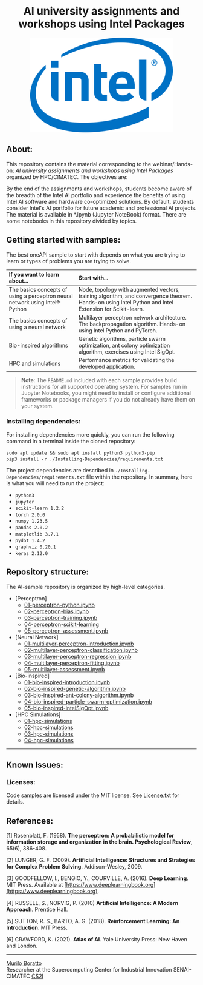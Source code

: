 <h1 align="center"> AI university assignments and workshops using Intel Packages </h1>

<div align="center">
<a href="link_for_webite">
<img height = "250em" src = "1-Perceptron/images/logo-intel.jpg">
</a>
</div>

## About:

This repository contains the material corresponding to the webinar/Hands-on: _AI university assignments and workshops using Intel Packages_ organized by HPC/CIMATEC. The objectives are:

By the end of the assignments and workshops, students become aware of the breadth of the Intel AI portfolio and experience the benefits of using Intel AI software and hardware co-optimized solutions. By default, students consider Intel's AI portfolio for future academic and professional AI projects. The material is available in \*.ipynb (Jupyter NoteBook) format. There are some notebooks in this repository divided by topics.

## Getting started with samples:

The best oneAPI sample to start with depends on what you are trying to learn or types of problems you are trying to solve.

| If you want to learn about... | Start with...
|:---                           |:---
| The basics concepts of using a perceptron neural network using Intel® Python  | Node, topology with augmented vectors, training algorithm, and convergence theorem. Hands-on using Intel Python and Intel Extension for Scikit-learn.
| The basics concepts of using a neural network | Multilayer perceptron network architecture. The backpropagation algorithm. Hands-on using Intel Python and PyTorch.
| Bio-inspired algorithms    | Genetic algorithms, particle swarm optimization, ant colony optimization algorithm, exercises using Intel SigOpt.
| HPC and  simulations | Performance metrics for validating the developed application.

>**Note**: The `README.md` included with each sample provides build instructions for all supported operating system. For samples run in Jupyter Notebooks, you might need to install or configure additional frameworks or package managers if you do not already have them on your system.

### Installing dependencies:

For installing dependencies more quickly, you can run the following command in a terminal inside the cloned repository:

    sudo apt update && sudo apt install python3 python3-pip
    pip3 install -r ./Installing-Dependencies/requirements.txt

The project dependencies are described in ```./Installing-Dependencies/requirements.txt``` file within the repository. In summary, here is what you will need to run the project:

- ```python3```
- ```jupyter```
- ```scikit-learn 1.2.2``` 
- ```torch 2.0.0```
- ```numpy 1.23.5```
- ```pandas 2.0.2```
- ```matplotlib 3.7.1```
- ```pydot 1.4.2```
- ```graphviz 0.20.1```
- ```keras 2.12.0```

  
## Repository structure:

The AI-sample repository is organized by high-level categories.

- [Perceptron]
  - [01-perceptron-python.ipynb](https://github.com/muriloboratto/AI-university-assignments/blob/master/1-Perceptron/01-perceptron-python.ipynb)
  - [02-perceptron-bias.ipynb](https://github.com/muriloboratto/AI-university-assignments/blob/master/1-Perceptron/02-perceptron-training.ipynb)
  - [03-perceptron-training.ipynb](https://github.com/muriloboratto/AI-university-assignments/blob/master/1-Perceptron/03-percpetron-bias.ipynb)
  - [04-perceptron-scikit-learning](https://github.com/muriloboratto/AI-university-assignments/blob/master/1-Perceptron/04-perceptron-scikit-learning.ipynb)
  - [05-perceptron-assessment.ipynb](https://github.com/muriloboratto/AI-university-assignments/blob/master/1-Perceptron/05-perceptron-assessment.ipynb)
- [Neural Network]
  - [01-multilayer-perceptron-introduction.ipynb](https://github.com/muriloboratto/AI-university-assignments/blob/master/2-Neural-Network/01-multilayer-perceptron-introduction.ipynb)
  - [02-multilayer-perceptron-classification.ipynb](https://github.com/muriloboratto/AI-university-assignments/blob/master/2-Neural-Network/02-multilayer-perceptron-classification.ipynb)
  - [03-multilayer-perceptron-regression.ipynb](https://github.com/muriloboratto/AI-university-assignments/blob/master/2-Neural-Network/03-multilayer-perceptron-regression.ipynb)
  - [04-multilayer-perceptron-fitting.ipynb](https://github.com/muriloboratto/AI-university-assignments/blob/master/2-Neural-Network/04-multilayer-perceptron-fitting.ipynb)
  - [05-multilayer-assessment.ipynb](https://github.com/muriloboratto/AI-university-assignments/blob/master/2-Neural-Network/05-multilayer-perceptron-classification-regression-assessment.ipynb)
- [Bio-inspired]
  - [01-bio-inspired-introduction.ipynb](https://github.com/muriloboratto/)
  - [02-bio-inspired-genetic-algorithm.ipynb](https://github.com/muriloboratto/)
  - [03-bio-inspired-ant-colony-algorithm.ipynb](https://github.com/muriloboratto/)
  - [04-bio-inspired-particle-swarm-optimization.ipynb](https://github.com/muriloboratto/)
  - [05-bio-inspired-intelSigOpt.ipynb](https://github.com/muriloboratto/)
- [HPC Simulations]
  - [01-hpc-simulations](https://github.com/muriloboratto/)
  - [02-hpc-simulations](https://github.com/muriloboratto/)
  - [03-hpc-simulations](https://github.com/muriloboratto/)
  - [04-hpc-simulations](https://github.com/muriloboratto/) 
---

## Known Issues:

### Licenses:

Code samples are licensed under the MIT license. See [License.txt](https://github.com/oneapi-src/oneAPI-samples/blob/master/License.txt) for details.

## References:

[1] Rosenblatt, F. (1958). **The perceptron: A probabilistic model for information storage and organization in the brain. Psychological Review**, 65(6), 386-408.

[2] LUNGER, G. F. (2009). **Artificial Intelligence: Structures and Strategies for Complex Problem Solving**. Addison-Wesley, 2009.

[3] GOODFELLOW, I., BENGIO, Y., COURVILLE, A. (2016).  **Deep Learning**. MIT Press. Available at [https://www.deeplearningbook.org](https://www.deeplearningbook.org).

[4] RUSSELL, S.,  NORVIG, P. (2010)  **Artificial Intelligence: A Modern Approach**. Prentice Hall.

[5] SUTTON, R. S.,  BARTO, A. G. (2018).  **Reinforcement Learning: An Introduction**.  MIT Press.

[6] CRAWFORD, K. (2021).  **Atlas of AI**. Yale University Press: New Haven and London.


---

[Murilo Boratto](http://lattes.cnpq.br/9222855062709254) <br/>
Researcher at the Supercomputing Center for Industrial Innovation SENAI-CIMATEC [CS2I](https://www.senaicimatec.com.br/) <br/>



